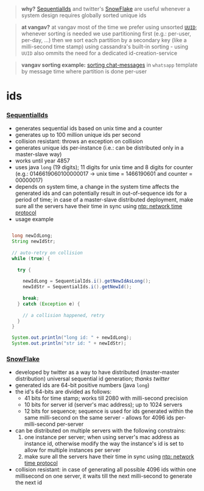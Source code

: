 
> **why?** [SequentialIds](https://github.com/vangav/vos_backend/blob/master/src/com/vangav/backend/ids/SequentialIds.java) and twitter's [SnowFlake](https://github.com/vangav/vos_backend/blob/master/src/com/vangav/backend/ids/SnowFlake.java) are useful whenever a system design requires globally sorted unique ids

> **at vangav?** at vangav most of the time we prefer using unsorted [`UUID`](http://docs.oracle.com/javase/7/docs/api/java/util/UUID.html#randomUUID()); whenever sorting is needed we use partitioning first (e.g.: per-user, per-day, ...) then we sort each partition by a secondary key (like a milli-second time stamp) using cassandra's built-in sorting - using `UUID` also ommits the need for a dedicated id-creation-service

> **vangav sorting example:** [sorting chat-messages](https://github.com/vangav/vos_whatsapp/blob/master/generator_config/wa_chat.keyspace#L93) in `whatsapp` template by message time where partition is done per-user

# ids

### [SequentialIds](https://github.com/vangav/vos_backend/blob/master/src/com/vangav/backend/ids/SequentialIds.java)

+ generates sequential ids based on unix time and a counter
+ generates up to 100 million unique ids per second
+ collision resistant: throws an exception on collision
+ generates unique ids per-instance (i.e.: can be distributed only in a master-slave way)
+ works until year 4857
+ uses java `long` (19 digits); 11 digits for unix time and 8 digits for counter (e.g.: 0146619060100000017 -> unix time = 1466190601 and counter = 00000017)
+ depends on system time, a change in the system time affects the generated ids and can potentially result in out-of-sequence ids for a period of time; in case of a master-slave distributed deployment, make sure all the servers have their time in sync using [ntp: network time protocol](https://en.wikipedia.org/wiki/Network_Time_Protocol)
+ usage example

```java

  long newIdLong;
  String newIdStr;
  
  // auto-retry on collision
  while (true) {
  
    try {
      
      newIdLong = SequentialIds.i().getNewIdAsLong();
      newIdStr = SequentialIds.i().getNewId();
      
      break;
    } catch (Exception e) {
    
      // a collision happened, retry
    }
  }

  System.out.println("long id: " + newIdLong);
  System.out.println("str id: " + newIdStr);
```

### [SnowFlake](https://github.com/vangav/vos_backend/blob/master/src/com/vangav/backend/ids/SnowFlake.java)

+ developed by twitter as a way to have distributed (master-master distribution) universal sequential id generation; *thanks twitter*
+ generated ids are 64-bit positive numbers (java `long`)
+ the id's 64-bits are divided as follows:
  + 41 bits for time stamp; works till 2080 with milli-second precision
  + 10 bits for server id (server's mac address); up to 1024 servers
  + 12 bits for sequence; sequence is used for ids generated within the same milli-second on the same server - allows for 4096 ids per-milli-second per-server
+ can be distributed on multiple servers with the following constrains:
  1. one instance per server; when using server's mac address as instance id, otherwise modify the way the instance's id is set to allow for multiple instances per server
  2. make sure all the servers have their time in sync using [ntp: network time protocol](https://en.wikipedia.org/wiki/Network_Time_Protocol)
+ collision resistant: in case of generating all possible 4096 ids within one millisecond on one server, it waits till the next milli-second to generate the next id
